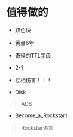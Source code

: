 
# 值得做的

* 双色块

* 黄金6年

* 奇怪的TTL字段

* 2-1

* 互相伤害！！！

* Disk
> ADS

* Become_a_Rockstar1
> Rockstar语言
